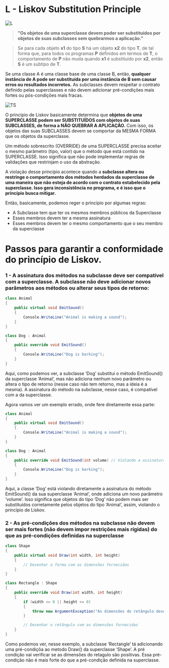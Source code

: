 # L - Liskov Substitution Principle

![L](https://github.com/VictorMarri/SOLID_PRINCIPLES/assets/55095546/a005fd98-c2f0-4912-989b-4545b412adfb)

> **"Os objetos de uma superclasse devem poder ser substituídos por objetos de suas subclasses sem quebrarmos a aplicação."**

> Se para cada objeto **x1** do tipo **S** há um objeto **x2** do tipo **T**, de tal forma que, para todos os programas **P** definidos em termos de **T**, o comportamento de **P** não muda quando **x1** é substituído por **x2**, então **S** é um subtipo de **T**.

Se uma classe A é uma classe base de uma classe B, então, **qualquer instância de A pode ser substituída por uma instância de B sem causar erros ou resultados incorretos.** As subclasses devem respeitar o contrato definido pelas superclasses e não devem adicionar pré-condições mais fortes ou pós-condições mais fracas.

![TS](https://github.com/VictorMarri/SOLID_PRINCIPLES/assets/55095546/ed6aa020-080f-42ef-b326-c5dc82515359)

O princípio de Liskov basicamente determina que **objetos de uma SUPERCLASSE podem ser SUBSTITUÍDOS com objetos de suas SUBCLASSES, de forma a NÃO QUEBRAR A APLICAÇÃO.** Com isso, os objetos das suas SUBCLASSES devem se comportar da MESMA FORMA que os objetos da superclasse.

Um método sobrescrito (OVERRIDE) de uma SUPERCLASSE precisa aceitar o mesmo parâmetro (tipo, valor) que o método que está contido na SUPERCLASSE. Isso significa que não pode implementar regras de validações que restrinjam o uso da abstração.

A violação desse princípio acontece quando a **subclasse altera ou restringe o comportamento dos métodos herdados da superclasse de uma maneira que não esteja de acordo com o contrato estabelecido pela superclasse. Isso gera inconsistência no programa, e é isso que o princípio busca mitigar.**

Então, basicamente, podemos reger o princípio por algumas regras:

- A Subclasse tem que ter os mesmos membros públicos da Superclasse
- Esses membros devem ter a mesma assinatura
- Esses membros devem ter o mesmo comportamento que o seu membro da superclasse

# Passos para garantir a conformidade do princípio de Liskov.

### 1 - A assinatura dos métodos na subclasse deve ser compatível com a superclasse. A subclasse **não deve adicionar novos parâmetros aos métodos ou alterar seus tipos de retorno:**

```csharp
class Animal
{
    public virtual void EmitSound()
    {
        Console.WriteLine("Animal is making a sound");
    }
}

class Dog : Animal
{
    public override void EmitSound()
    {
        Console.WriteLine("Dog is barking");
    }
}
````

Aqui, como podemos ver, a subclasse ‘Dog’ substitui o método EmitSound() da superclasse ‘Animal’, mas não adiciona nenhum novo parâmetro ou altera o tipo de retorno (nesse caso não tem retorno, mas a ideia é a mesma). A assinatura do método na subclasse, nesse caso, é compatível com a da superclasse.

Agora vamos ver um exemplo errado, onde fere diretamente essa parte:

```csharp
class Animal
{
    public virtual void EmitSound()
    {
        Console.WriteLine("Animal is making a sound");
    }
}
````


```csharp
class Dog : Animal
{
    public override void EmitSound(int volume) // Violando a assinatura
    {
        Console.WriteLine("Dog is barking");
    }
}
````

Aqui, a classe ‘Dog’ está violando diretamente a assinatura do método EmitSound() da sua superclasse ‘Animal’, onde adiciona um novo parâmetro ‘volume’. Isso significa que objetos do tipo ‘Dog’ não podem mais ser substituídos corretamente pelos objetos do tipo ‘Animal’, assim, violando o princípio de Liskov.

### 2 - As pré-condições dos métodos na subclasse não devem ser mais fortes (não devem impor restrições mais rígidas) do que as pré-condições definidas na superclasse


```csharp
class Shape
{
    public virtual void Draw(int width, int height)
    {
        // Desenhar a forma com as dimensões fornecidas
    }
}
````


```csharp
class Rectangle : Shape
{
    public override void Draw(int width, int height)
    {
        if (width <= 0 || height <= 0)
        {
            throw new ArgumentException("As dimensões do retângulo devem ser positivas");
        }

        // Desenhar o retângulo com as dimensões fornecidas
    }
}
````

Como podemos ver, nesse exemplo, a subclasse ‘Rectangle’ tá adicionando uma pré-condiçõa ao metodo Draw() da superclasse ‘Shape’. A pré condição vai verificar se as dimensões do retagulo são positivas. Essa pré-condição não é mais forte do que a pré-condição definida na superclasse. 
